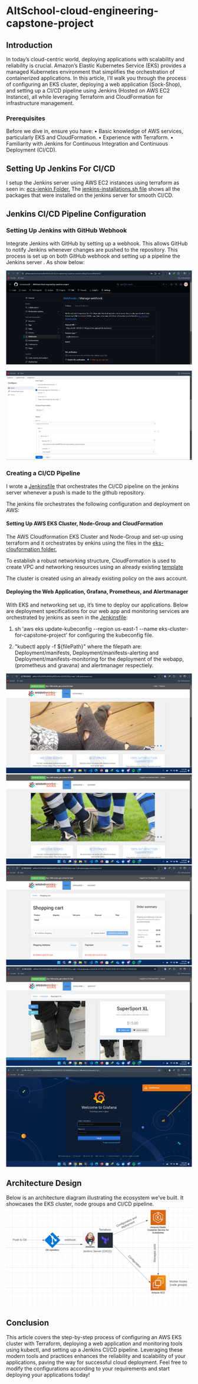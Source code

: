 # AltSchool-cloud-engineering-capstone-project

## Introduction
In today’s cloud-centric world, deploying applications with scalability and reliability is crucial. Amazon’s Elastic Kubernetes Service (EKS) provides a managed Kubernetes environment that simplifies the orchestration of containerized applications. In this article, I'll walk you through the process of configuring an EKS cluster, deploying a web application (Sock-Shop), and setting up a CI/CD pipeline using Jenkins (Hosted on AWS EC2 Instance), all while leveraging Terraform and CloudFormation for infrastructure management.

### Prerequisites
Before we dive in, ensure you have:
•	Basic knowledge of AWS services, particularly EKS and CloudFormation.
•	Experience with Terraform.
•	Familiarity with Jenkins for Continuous Integration and Continuous Deployment (CI/CD).

## Setting Up Jenkins For CI/CD
I setup the Jenkins server using AWS EC2 instances using terraform as seen in: [ecs-jenkin Folder.](Terraform/ecs-jenkins) The [jenkins-installations.sh file](Terraform/ecs-jenkins/jenkins-installations.sh) shows all the packages that were installed on the jenkins server for smooth CI/CD.

## Jenkins CI/CD Pipeline Configuration

### Setting Up Jenkins with GitHub Webhook

Integrate Jenkins with GitHub by setting up a webhook. This allows GitHub to notify Jenkins whenever changes are pushed to the repository. This process is set up on both GitHub webhook and setting up a pipeline the Jenkins server . As show below:

![GitHub Webhook](images/Screenshot%202024-08-17%20023603.png)

![Jenkns setup](images/Screenshot%202024-08-17%20023934.png)


### Creating a CI/CD Pipeline

I wrote a [Jenkinsfile](Jenkins-Pipeline/Jenkinsfile.deploy) that orchestrates the CI/CD pipeline on the jenkins server whenever a push is made to the github repository.

The jenkins file orchestrates the following configuration and deployment on AWS:

#### Setting Up AWS EKS Cluster, Node-Group and CloudFormation

The AWS Cloudformation EKS Cluster and Node-Group and set-up using terraform and it orchestrates by enkins using the files in the [eks-clouformation folder.](Terraform/eks-cloudformation/)

To establish a robust networking structure, CloudFormation is used to create VPC and networking resources using an already existing [template](https://s3.us-west-2.amazonaws.com/amazon-eks/cloudformation/2020-10-29/amazon-eks-vpc-private-subnets.yaml) 

The cluster is created using an already existing policy on the aws account.

#### Deploying the Web Application, Grafana, Prometheus, and Alertmanager

With EKS and networking set up, it’s time to deploy our applications. Below are deployment specifications for our web app and monitoring services are orchestrated by jenkins as seen in the [Jenkinsfile](Jenkins-Pipeline/Jenkinsfile.deploy):

1. sh 'aws eks update-kubeconfig --region us-east-1 --name eks-cluster-for-capstone-project' for configuring the kubeconfig file.

2. "kubectl apply -f ${filePath}"
where the filepath are: Deployment/manifests, Deployment/manifests-alerting and Deployment/manifests-monitoring for the deployment of the webapp, (prometheus and gravana) and alertmanager respectiely.

![Web-page](images/Screenshot%202024-08-16%20154134.png)
![Web-page](images/Screenshot%202024-08-16%20154228.png)
![Web-page](images/Screenshot%202024-08-16%20154719.png)
![Web-page](images/Screenshot%202024-08-16%20155421.png)
![Gravana](images/Screenshot%202024-08-17%20025658.png)

## Architecture Design
Below is an architecture diagram illustrating the ecosystem we've built. It showcases the EKS cluster, node groups and CI/CD pipeline. 
![archi-design](images/Screenshot%202024-08-18%20004007.png)

## Conclusion
This article covers the step-by-step process of configuring an AWS EKS cluster with Terraform, deploying a web application and monitoring tools using kubectl, and setting up a Jenkins CI/CD pipeline. Leveraging these modern tools and practices enhances the reliability and scalability of your applications, paving the way for successful cloud deployment.
Feel free to modify the configurations according to your requirements and start deploying your applications today!

